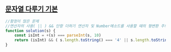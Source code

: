 ## <a href='https://school.programmers.co.kr/learn/courses/30/lessons/12918'>문자열 다루기 기본</a>

```javascript
//함정이 많은 문제
//연산자의 사용( || ) && 단항 더하기 연산자 및 Number메소드를 사용할 때의 형변환 주의
function solution(s) {
    const isInt = +(s) === parseInt(s, 10) 
    return (isInt) && ( s.length.toString() === '4' || s.length.toString() === '6')   ? true : false 
} 
```
